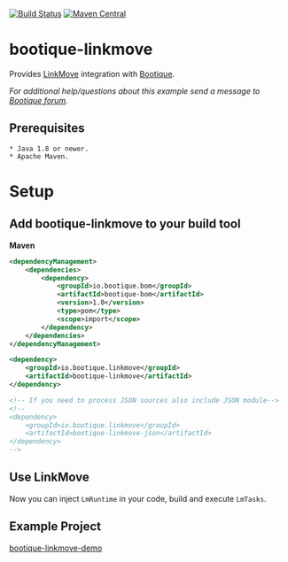 <!--
  Licensed to ObjectStyle LLC under one
  or more contributor license agreements.  See the NOTICE file
  distributed with this work for additional information
  regarding copyright ownership.  The ObjectStyle LLC licenses
  this file to you under the Apache License, Version 2.0 (the
  "License"); you may not use this file except in compliance
  with the License.  You may obtain a copy of the License at

    http://www.apache.org/licenses/LICENSE-2.0

  Unless required by applicable law or agreed to in writing,
  software distributed under the License is distributed on an
  "AS IS" BASIS, WITHOUT WARRANTIES OR CONDITIONS OF ANY
  KIND, either express or implied.  See the License for the
  specific language governing permissions and limitations
  under the License.
  -->

[![Build Status](https://travis-ci.org/bootique/bootique-linkmove.svg)](https://travis-ci.org/bootique/bootique-linkmove)
[![Maven Central](https://img.shields.io/maven-central/v/io.bootique.linkmove/bootique-linkmove.svg?colorB=brightgreen)](https://search.maven.org/artifact/io.bootique.linkmove/bootique-linkmove/)

# bootique-linkmove

Provides [LinkMove](https://github.com/nhl/link-move) integration with [Bootique](http://bootique.io).

*For additional help/questions about this example send a message to
[Bootique forum](https://groups.google.com/forum/#!forum/bootique-user).*
   
## Prerequisites
      
    * Java 1.8 or newer.
    * Apache Maven.
      
# Setup

## Add bootique-linkmove to your build tool
**Maven**
```xml
<dependencyManagement>
    <dependencies>
        <dependency>
            <groupId>io.bootique.bom</groupId>
            <artifactId>bootique-bom</artifactId>
            <version>1.0</version>
            <type>pom</type>
            <scope>import</scope>
        </dependency>
    </dependencies>
</dependencyManagement>

<dependency>
    <groupId>io.bootique.linkmove</groupId>
    <artifactId>bootique-linkmove</artifactId>
</dependency>

<!-- If you need to process JSON sources also include JSON module-->
<!-- 
<dependency>
    <groupId>io.bootique.linkmove</groupId>
    <artifactId>bootique-linkmove-json</artifactId>
</dependency> 
-->
```

## Use LinkMove

Now you can inject `LmRuntime` in your code, build and execute `LmTasks`. 

## Example Project

[bootique-linkmove-demo](https://github.com/bootique-examples/bootique-linkmove-demo)

